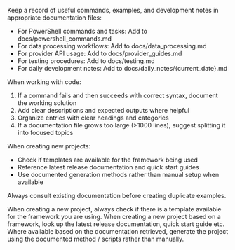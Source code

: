 Keep a record of useful commands, examples, and development notes in appropriate documentation files:

- For PowerShell commands and tasks: Add to docs/powershell_commands.md
- For data processing workflows: Add to docs/data_processing.md  
- For provider API usage: Add to docs/provider_guides.md
- For testing procedures: Add to docs/testing.md
- For daily development notes: Add to docs/daily_notes/{current_date}.md

When working with code:
1. If a command fails and then succeeds with correct syntax, document the working solution
2. Add clear descriptions and expected outputs where helpful
3. Organize entries with clear headings and categories
4. If a documentation file grows too large (>1000 lines), suggest splitting it into focused topics

When creating new projects:
- Check if templates are available for the framework being used
- Reference latest release documentation and quick start guides 
- Use documented generation methods rather than manual setup when available

Always consult existing documentation before creating duplicate examples.

When creating a new project, always check if there is a template available for the framework you are using.
When creating a new project based on a framework, look up the latest release documentation, quick start guide etc.
Where available based on the documentation retrieved, generate the project using the documented method / scripts rather than manually.